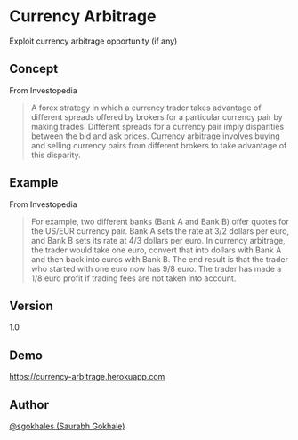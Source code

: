 # Currency Arbitrage
Exploit currency arbitrage opportunity (if any)

## Concept
From Investopedia
> A forex strategy in which a currency trader takes advantage of different spreads offered by brokers for a particular currency pair by making trades. Different spreads for a currency pair imply disparities between the bid and ask prices. Currency arbitrage involves buying and selling currency pairs from different brokers to take advantage of this disparity.

## Example
From Investopedia
> For example, two different banks (Bank A and Bank B) offer quotes for the US/EUR currency pair. Bank A sets the rate at 3/2 dollars per euro, and Bank B sets its rate at 4/3 dollars per euro. In currency arbitrage, the trader would take one euro, convert that into dollars with Bank A and then back into euros with Bank B. The end result is that the trader who started with one euro now has 9/8 euro. The trader has made a 1/8 euro profit if trading fees are not taken into account.

## Version
1.0

## Demo
https://currency-arbitrage.herokuapp.com

## Author
<a href="https://www.github.com/sgokhales">@sgokhales (Saurabh Gokhale)</a>
